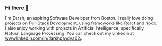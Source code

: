 ### Hi there 👋

I'm Darsh, an aspiring Software Developer from Boston. I really love doing projects on Full-Stack Development, using frameworks like React and Node. I also enjoy working with projects in Artificial Intelligence, specifically Natural Language Processing. You can check out my LinkedIn at www.linkedin.com/in/darshpandya02/.
